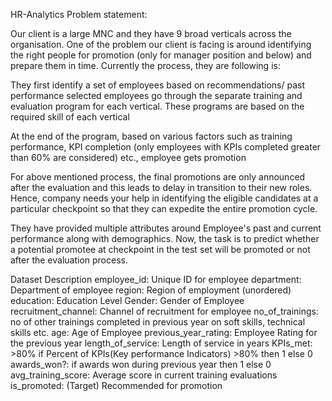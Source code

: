HR-Analytics
Problem statement:

Our client is a large MNC and they have 9 broad verticals across the organisation. One of the problem our client is facing is around identifying the right people for promotion (only for manager position and below) and prepare them in time. Currently the process, they are following is:

They first identify a set of employees based on recommendations/ past performance selected employees go through the separate training and evaluation program for each vertical. These programs are based on the required skill of each vertical

At the end of the program, based on various factors such as training performance, KPI completion (only employees with KPIs completed greater than 60% are considered) etc., employee gets promotion

For above mentioned process, the final promotions are only announced after the evaluation and this leads to delay in transition to their new roles. Hence, company needs your help in identifying the eligible candidates at a particular checkpoint so that they can expedite the entire promotion cycle.

They have provided multiple attributes around Employee's past and current performance along with demographics. Now, the task is to predict whether a potential promotee at checkpoint in the test set will be promoted or not after the evaluation process.


Dataset Description
employee_id: Unique ID for employee
department: Department of employee
region: Region of employment (unordered)
education: Education Level
Gender: Gender of Employee
recruitment_channel: Channel of recruitment for employee
no_of_trainings: no of other trainings completed in previous year on soft skills, technical skills etc.
age: Age of Employee
previous_year_rating: Employee Rating for the previous year
length_of_service: Length of service in years
KPIs_met: >80% if Percent of KPIs(Key performance Indicators) >80% then 1 else 0
awards_won?: if awards won during previous year then 1 else 0
avg_training_score: Average score in current training evaluations
is_promoted: (Target) Recommended for promotion
